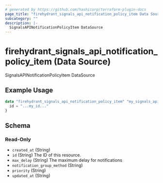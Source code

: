 ```yaml
---
# generated by https://github.com/hashicorp/terraform-plugin-docs
page_title: "firehydrant_signals_api_notification_policy_item Data Source - terraform-provider-firehydrant"
subcategory: ""
description: |-
  SignalsAPINotificationPolicyItem DataSource
---
```


# firehydrant_signals_api_notification_policy_item (Data Source)

SignalsAPINotificationPolicyItem DataSource

## Example Usage

```terraform
data "firehydrant_signals_api_notification_policy_item" "my_signals_api_notificationpolicyitem" {
  id = "...my_id..."
}
```

<!-- schema generated by tfplugindocs -->
## Schema

### Read-Only

- `created_at` (String)
- `id` (String) The ID of this resource.
- `max_delay` (String) The maximum delay for notifications
- `notification_group_method` (String)
- `priority` (String)
- `updated_at` (String)
